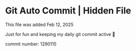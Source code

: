 # Git Auto Commit | Hidden File

This file was added Feb 12, 2025

Just for fun and keeping my daily git commit active 🤪

commit number: 1290115
